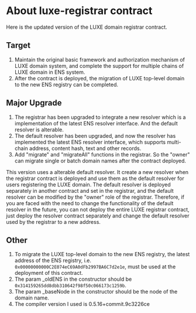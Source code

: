 # About luxe-registrar contract

Here is the updated version of the LUXE domain registrar contract.

## Target

1. Maintain the original basic framework and authorization mechanism of LUXE domain system, and complete the support for multiple chains of LUXE domain in ENS system.
2. After the contract is deployed, the migration of LUXE top-level domain to the new ENS registry can be completed.

## Major Upgrade

1. The registrar has been upgraded to integrate a new resolver which is a implementation of the latest ENS resolver interface. And the default resolver is alterable.
2. The default resolver has been upgraded, and now the resolver has implemented the latest ENS resolver interface, which supports multi-chain address, content hash, text and other records.
3. Add "migrate" and "migrateAll" functions in the registrar. So the "owner" can migrate single or batch domain names after the contract deployed.

This version uses a alterable default resolver. It create a new resolver when the registrar contract is deployed and use them as the default resolver for users registering the LUXE domain. The default resolver is deployed separately in another contract and set in the registrar, and the default resolver can be modified by the "owner" role of the registrar. Therefore, if you are faced with the need to change the functionality of the default resolver in the future, you can not deploy the entire LUXE registrar contract, just deploy the resolver contract separately and change the default resolver used by the registrar to a new address.

## Other

1. To migrate the LUXE top-level domain to the new ENS registry, the latest address of the ENS registry, i.e. `0x00000000000C2E074eC69A0dFb2997BA6C7d2e1e`, must be used at the deployment of this contract.
2. The param _oldENS in the constructor should be `0x314159265dd8dbb310642f98f50c066173c1259b`.
3. The param _baseNode in the constructor should be the node of the domain name.
4. The compiler version I used is 0.5.16+commit.9c3226ce
